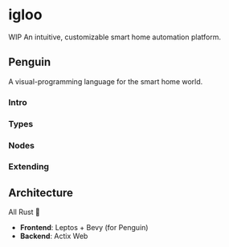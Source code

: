 # igloo

WIP An intuitive, customizable smart home automation platform.

## Penguin
A visual-programming language for the smart home world.

### Intro

### Types

### Nodes

### Extending


## Architecture
All Rust 🦀
 - **Frontend**: Leptos + Bevy (for Penguin)
 - **Backend**: Actix Web


